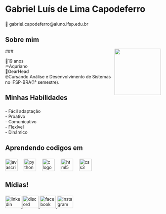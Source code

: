 <h1 align="left">Gabriel Luís de Lima Capodeferro</h1>

###

<p align="left">📧 gabriel.capodeferro@aluno.ifsp.edu.br</p>

###



###

<h2 align="left">Sobre mim</h2>

<img align="right" height="150" src="https://media0.giphy.com/media/v1.Y2lkPTc5MGI3NjExYmJ4cWFuNDkxdnhkOWxtZmdtcG92cmpzdmc3dWo0ZDB3ZDNsMjdmNCZlcD12MV9pbnRlcm5hbF9naWZfYnlfaWQmY3Q9Zw/89oLWxz6BsuvLy8OK0/giphy.webp"  />
###

<p align="left">🔞19 anos<br>♒Aquriano<br>🚗GearHead<br>🤓Cursando Análise e Desenvolvimento de Sistemas no IFSP-BRA(1° semestre).</p>

###

<h2 align="left">Minhas Habilidades</h2>

###

<p align="left">- Fácil adaptação<br>- Proativo<br>- Comunicativo<br>- Flexível<br>- Dinâmico</p>

###

<h2 align="left">Aprendendo codigos em</h2>

###

<div align="left">
  <img src="https://cdn.jsdelivr.net/gh/devicons/devicon/icons/javascript/javascript-original.svg" height="40" alt="javascript logo"  />
  <img width="12" />
  <img src="https://cdn.jsdelivr.net/gh/devicons/devicon/icons/python/python-original.svg" height="40" alt="python logo"  />
  <img width="12" />
  <img src="https://cdn.jsdelivr.net/gh/devicons/devicon/icons/c/c-original.svg" height="40" alt="c logo"  />
  <img width="12" />
  <img src="https://cdn.jsdelivr.net/gh/devicons/devicon/icons/html5/html5-original.svg" height="40" alt="html5 logo"  />
  <img width="12" />
  <img src="https://cdn.jsdelivr.net/gh/devicons/devicon/icons/css3/css3-original.svg" height="40" alt="css3 logo"  />
</div>

###

<h2 align="left">Mídias!</h2>

###

<div align="left">
  <a href="www.linkedin.com/in/gabriel-capodeferro" target="_blank">
    <img src="https://raw.githubusercontent.com/maurodesouza/profile-readme-generator/master/src/assets/icons/social/linkedin/default.svg" width="52" height="40" alt="linkedin logo"  />
  </a>
  <a href="https://discord.gg/gra2p9T4" target="_blank">
    <img src="https://raw.githubusercontent.com/maurodesouza/profile-readme-generator/master/src/assets/icons/social/discord/default.svg" width="52" height="40" alt="discord logo"  />
  </a>
  <a href="https://www.facebook.com/gabriel.capodeferro.9?mibextid=LQQJ4d" target="_blank">
    <img src="https://raw.githubusercontent.com/maurodesouza/profile-readme-generator/master/src/assets/icons/social/facebook/default.svg" width="52" height="40" alt="facebook logo"  />
  </a>
  <a href="https://www.instagram.com/gabrielz_luis/profilecard/?igsh=a2J5ZGJidXF6bjBr" target="_blank">
    <img src="https://raw.githubusercontent.com/maurodesouza/profile-readme-generator/master/src/assets/icons/social/instagram/default.svg" width="52" height="40" alt="instagram logo"  />
  </a>
</div>

###
